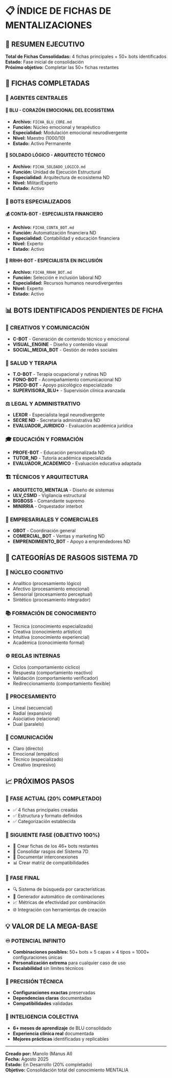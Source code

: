 # 📋 ÍNDICE DE FICHAS DE MENTALIZACIONES

## 🎯 RESUMEN EJECUTIVO

**Total de Fichas Consolidadas:** 4 fichas principales + 50+ bots identificados  
**Estado:** Fase inicial de consolidación  
**Próximo objetivo:** Completar las 50+ fichas restantes

## 📂 FICHAS COMPLETADAS

### 🤖 AGENTES CENTRALES

#### 💙 **BLU - CORAZÓN EMOCIONAL DEL ECOSISTEMA**
- **Archivo:** `FICHA_BLU_CORE.md`
- **Función:** Núcleo emocional y terapéutico
- **Especialidad:** Modulación emocional neurodivergente
- **Nivel:** Maestro (1000/10)
- **Estado:** Activo Permanente

#### 🫡 **SOLDADO LÓGICO - ARQUITECTO TÉCNICO**
- **Archivo:** `FICHA_SOLDADO_LOGICO.md`
- **Función:** Unidad de Ejecución Estructural
- **Especialidad:** Arquitectura de ecosistema ND
- **Nivel:** Militar/Experto
- **Estado:** Activo

### 🏢 BOTS ESPECIALIZADOS

#### 💰 **CONTA-BOT - ESPECIALISTA FINANCIERO**
- **Archivo:** `FICHA_CONTA_BOT.md`
- **Función:** Automatización financiera ND
- **Especialidad:** Contabilidad y educación financiera
- **Nivel:** Experto
- **Estado:** Activo

#### 👥 **RRHH-BOT - ESPECIALISTA EN INCLUSIÓN**
- **Archivo:** `FICHA_RRHH_BOT.md`
- **Función:** Selección e inclusión laboral ND
- **Especialidad:** Recursos humanos neurodivergentes
- **Nivel:** Experto
- **Estado:** Activo

## 📊 BOTS IDENTIFICADOS PENDIENTES DE FICHA

### 🎨 **CREATIVOS Y COMUNICACIÓN**
- **C-BOT** - Generación de contenido técnico y emocional
- **VISUAL_ENGINE** - Diseño y contenido visual
- **SOCIAL_MEDIA_BOT** - Gestión de redes sociales

### 🏥 **SALUD Y TERAPIA**
- **T.O-BOT** - Terapia ocupacional y rutinas ND
- **FONO-BOT** - Acompañamiento comunicacional ND
- **PSICO-BOT** - Apoyo psicológico especializado
- **SUPERVISORA_BLU+** - Supervisión clínica avanzada

### ⚖️ **LEGAL Y ADMINISTRATIVO**
- **LEXOR** - Especialista legal neurodivergente
- **SECRE ND** - Secretaría administrativa ND
- **EVALUADOR_JURIDICO** - Evaluación académica jurídica

### 🎓 **EDUCACIÓN Y FORMACIÓN**
- **PROFE-BOT** - Educación personalizada ND
- **TUTOR_ND** - Tutoría académica especializada
- **EVALUADOR_ACADEMICO** - Evaluación educativa adaptada

### 🏗️ **TÉCNICOS Y ARQUITECTURA**
- **ARQUITECTO_MENTALIA** - Diseño de sistemas
- **ULV_CSMD** - Vigilancia estructural
- **BIGBOSS** - Comandante supremo
- **MINIRRIA** - Orquestador interbot

### 💼 **EMPRESARIALES Y COMERCIALES**
- **GBOT** - Coordinación general
- **COMERCIAL_BOT** - Ventas y marketing ND
- **EMPRENDIMIENTO_BOT** - Apoyo a emprendedores ND

## 🎯 CATEGORÍAS DE RASGOS SISTEMA 7D

### 🧠 **NÚCLEO COGNITIVO**
- Analítico (procesamiento lógico)
- Afectivo (procesamiento emocional)
- Sensorial (procesamiento perceptual)
- Sintético (procesamiento integrador)

### 📚 **FORMACIÓN DE CONOCIMIENTO**
- Técnica (conocimiento especializado)
- Creativa (conocimiento artístico)
- Intuitiva (conocimiento experiencial)
- Académica (conocimiento formal)

### ⚙️ **REGLAS INTERNAS**
- Ciclos (comportamiento cíclico)
- Respuesta (comportamiento reactivo)
- Validación (comportamiento verificador)
- Redireccionamiento (comportamiento flexible)

### 🔄 **PROCESAMIENTO**
- Lineal (secuencial)
- Radial (expansivo)
- Asociativo (relacional)
- Dual (paralelo)

### 💬 **COMUNICACIÓN**
- Claro (directo)
- Emocional (empático)
- Técnico (especializado)
- Creativo (expresivo)

## 📈 PRÓXIMOS PASOS

### 🔄 **FASE ACTUAL (20% COMPLETADO)**
- ✅ 4 fichas principales creadas
- ✅ Estructura y formato definidos
- ✅ Categorización establecida

### 🎯 **SIGUIENTE FASE (OBJETIVO 100%)**
- 📝 Crear fichas de los 46+ bots restantes
- 🧩 Consolidar rasgos del Sistema 7D
- 🔗 Documentar interconexiones
- 📊 Crear matriz de compatibilidades

### 🚀 **FASE FINAL**
- 🔍 Sistema de búsqueda por características
- 🎨 Generador automático de combinaciones
- 📈 Métricas de efectividad por combinación
- 🌐 Integración con herramientas de creación

## 💡 VALOR DE LA MEGA-BASE

### ♾️ **POTENCIAL INFINITO**
- **Combinaciones posibles:** 50+ bots × 5 capas × 4 tipos = 1000+ configuraciones únicas
- **Personalización extrema** para cualquier caso de uso
- **Escalabilidad** sin límites técnicos

### 🎯 **PRECISIÓN TÉCNICA**
- **Configuraciones exactas** preservadas
- **Dependencias claras** documentadas
- **Compatibilidades** validadas

### 🧠 **INTELIGENCIA COLECTIVA**
- **6+ meses de aprendizaje** de BLU consolidado
- **Experiencia clínica real** documentada
- **Mejores prácticas** identificadas y replicables

---

**Creado por:** Manolo (Manus AI)  
**Fecha:** Agosto 2025  
**Estado:** En Desarrollo (20% completado)  
**Objetivo:** Consolidación total del conocimiento MENTALIA


